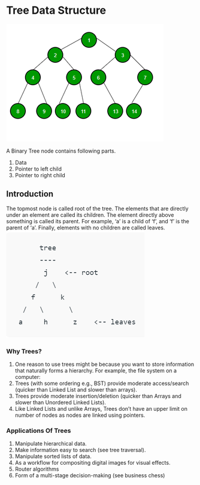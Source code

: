 # **Tree Data Structure**
![img.png](img.png)

A Binary Tree node contains following parts.
1) Data
2) Pointer to left child
3) Pointer to right child

## **Introduction**
The topmost node is called root of the tree. The elements that are directly under an element are called its children. The element directly above something is called its parent. For example, ‘a’ is a child of ‘f’, and ‘f’ is the parent of ‘a’. Finally, elements with no children are called leaves. 
![img_1.png](img_1.png)

### **Why Trees?**
1) One reason to use trees might be because you want to store information that naturally forms a hierarchy. For example, the file system on a computer:
2) Trees (with some ordering e.g., BST) provide moderate access/search (quicker than Linked List and slower than arrays). 
3) Trees provide moderate insertion/deletion (quicker than Arrays and slower than Unordered Linked Lists). 
4) Like Linked Lists and unlike Arrays, Trees don’t have an upper limit on number of nodes as nodes are linked using pointers.

### **Applications Of Trees**
1) Manipulate hierarchical data.
2) Make information easy to search (see tree traversal).
3) Manipulate sorted lists of data.
4) As a workflow for compositing digital images for visual effects.
5) Router algorithms
6) Form of a multi-stage decision-making (see business chess)